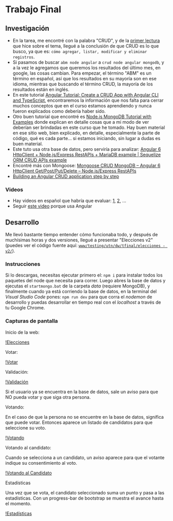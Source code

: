 # Trabajo Final

## Investigación

- En la tarea, me encontré con la palabra "CRUD", y de la [primer lectura](https://fernando-gaitan.com.ar/crud-con-angular-node-js-y-mongodb-parte-1/) que hice sobre el tema, llegué a la conclusión de que CRUD es lo que busco, ya que es: `cómo agregar, listar, modificar y eliminar registros`.
- Si pasamos de buscar `abm node angular` a `crud node angular mongodb`, y a la vez le agregamos que queremos los resultados del último mes, en google, las cosas cambian. Para empezar, el término "ABM" es un término en español, así que los resultados en su mayoría son en ese idioma, mientras que buscando el término CRUD, la mayoría de los resultados están en inglés.
- En este tutorial [Angular Tutorial: Create a CRUD App with Angular CLI and TypeScript](https://adrianmejia.com/blog/2016/10/01/angular-2-tutorial-create-a-crud-app-with-angular-cli-and-typescript/), encontraremos la información que nos falta para cerrar muchos conceptos que en el curso estamos aprendiendo y nunca fueron explicados como debería haber sido.
- Otro buen tutorial que encontré es [Node.js MongoDB Tutorial with Examples](https://www.guru99.com/node-js-mongodb.html) donde explican en detalle cosas que a mi modo de ver deberían ser brindadas en este curso que he tomado. Hay buen material en ese sitio web, bien explicado, en detalle, especialmente la parte de código, qué es cada parte... si estamos iniciando, sin lugar a dudas es buen material.
- Este tuto usa otra base de datos, pero serviría para analizar: [Angular 6 HttpClient + Node.js/Express RestAPIs + MariaDB example | Sequelize ORM CRUD APIs example](https://grokonez.com/node-js/sequelize/angular-6-httpclient-node-js-express-restapis-mariadb-example-sequelize-orm-crud-apis-example)
- Encontré más con Mongoose: [Mongoose CRUD MongoDB – Angular 6 HttpClient Get/Post/Put/Delete – Node.js/Express RestAPIs](https://grokonez.com/frontend/angular/angular-6/angular-6-httpclient-get-post-put-delete-node-js-express-restapis-with-mongoose-crud-mongodb)
- [Building an Angular CRUD application step by step](https://medium.com/learn-angular/angular-tutorial-learn-angular-from-scratch-step-by-step-angular-5-tutorial-cf0600672418)

### Videos

- Hay videos en español que habría que evaluar: [1](http://www.faztweb.com/tutorial/nodejs-mongodb-crud), [2](http://www.faztweb.com/tutorial/crud-mean-angular-5), ...
- Seguir [este video](http://www.faztweb.com/curso/mean-stack) porque usa Angular

## Desarrollo

Me llevó bastante tiempo entender cómo funcionaba todo, y después de muchísimas horas y dos versiones, llegué a presentar "Elecciones v2" (puedes ver el código fuente aquí: [`www/testing/utn/dw/tfinal/elecciones - v2/`](https://github.com/SidVal/www/tree/master/testing/utn/dw/tfinal/elecciones%20-%20v2)).

### Instrucciones

Si lo descargas, necesitas ejecutar primero el: `npm i` para instalar todos los paquetes del node que necesita para correr. Luego abres la base de datos y ejecutas el `startmongo.bat` de la carpeta _data_ (requiere MongoDB), y finalmente cuando ya está corriendo la base de datos, en la terminal del _Visual Studio Code_ pones: `npm run dev` para que corra el _nodemon_ de desarrollo y puedas desarrollar en tiempo real con el _localhost_ a través de tu Google Chrome.

### Capturas de pantalla

Inicio de la web:

[!Elecciones](../docs/assets/img/elecciones-final.jpg)

Votar:

[!Votar](../../../assets/img/votar.jpg)

Validación:

[!Validación](../../../assets/img/validacion.jpg)

Si el usuario ya se encuentra en la base de datos, sale un aviso para que NO pueda votar y que siga otra persona.

Votando:

En el caso de que la persona no se encuentre en la base de datos, significa que puede votar. Entonces aparece un listado de candidatos para que seleccione su voto.

[!Votando](../../../assets/img/votando.jpg)

Votando al candidato:

Cuando se selecciona a un candidato, un aviso aparece para que el votante indique su consentimiento al voto.

[!Votando al Candidato](../../../assets/img/votando-candidato.jpg)

Estadísticas

Una vez que se vota, el candidato seleccionado suma un punto y pasa a las estadísticas. Con un progress-bar de bootstrap se muestra el avance hasta el momento.

[!Estadísticas](../../../assets/img/estadisticas.jpg)